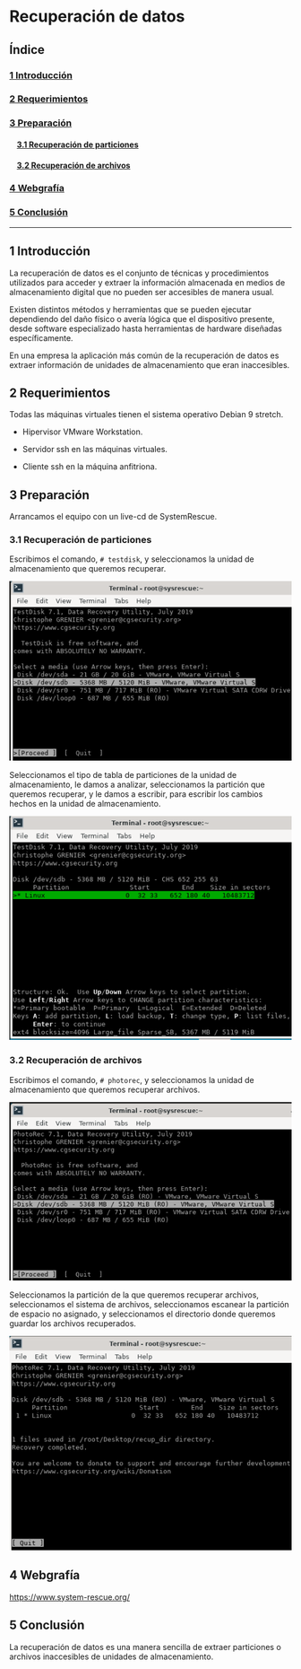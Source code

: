 # Recuperación de datos

## Índice

### [1 Introducción](#1--Introducción)

### [2 Requerimientos](#2--Requerimientos)

### [3 Preparación](#3--Preparación)
#### &nbsp; &nbsp; [3.1 Recuperación de particiones](#31--Recuperación-de-particiones)
#### &nbsp; &nbsp; [3.2 Recuperación de archivos](#32--Recuperación-de-archivos)

### [4 Webgrafía](#4--Webgrafía)

### [5 Conclusión](#5--Conclusión)

---

## 1  Introducción

La recuperación de datos es el conjunto de técnicas y procedimientos utilizados para acceder y extraer la información almacenada en medios de almacenamiento digital que no pueden ser accesibles de manera usual.

Existen distintos métodos y herramientas que se pueden ejecutar dependiendo del daño físico o avería lógica que el dispositivo presente, desde software especializado hasta herramientas de hardware diseñadas específicamente.

En una empresa la aplicación más común de la recuperación de datos es extraer información de unidades de almacenamiento que eran inaccesibles.

## 2  Requerimientos

Todas las máquinas virtuales tienen el sistema operativo Debian 9 stretch.

- Hipervisor VMware Workstation.

- Servidor ssh en las máquinas virtuales.

- Cliente ssh en la máquina anfitriona.

## 3  Preparación

Arrancamos el equipo con un live-cd de SystemRescue.

### 3.1  Recuperación de particiones

Escribimos el comando, `# testdisk`, y seleccionamos la unidad de almacenamiento que queremos recuperar.

<div align="center">
	<img src="imagenes/Recuperacion_de_particiones/Captura.PNG">
</div>

Seleccionamos el tipo de tabla de particiones de la unidad de almacenamiento, le damos a analizar, seleccionamos la partición que queremos recuperar, y le damos a escribir, para escribir los cambios hechos en la unidad de almacenamiento.

<div align="center">
	<img src="imagenes/Recuperacion_de_particiones/Captura1.PNG">
</div>

### 3.2  Recuperación de archivos

Escribimos el comando, `# photorec`, y seleccionamos la unidad de almacenamiento que queremos recuperar archivos.

<div align="center">
	<img src="imagenes/Recuperacion_de_archivos/Captura.PNG">
</div>

Seleccionamos la partición de la que queremos recuperar archivos, seleccionamos el sistema de archivos, seleccionamos escanear la partición de espacio no asignado, y seleccionamos el directorio donde queremos guardar los archivos recuperados.

<div align="center">
	<img src="imagenes/Recuperacion_de_archivos/Captura1.PNG">
</div>

## 4  Webgrafía

<https://www.system-rescue.org/>

## 5  Conclusión

La recuperación de datos es una manera sencilla de extraer particiones o archivos inaccesibles de unidades de almacenamiento.
